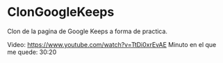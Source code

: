 # ClonGoogleKeeps
Clon de la pagina de Google Keeps a forma de practica.

Video: https://www.youtube.com/watch?v=TtDi0xrEvAE
Minuto en el que me quede: 30:20
